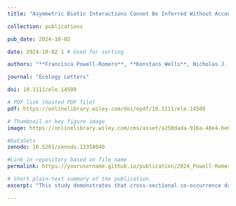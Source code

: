 ```yaml
---
title: "Asymmetric Biotic Interactions Cannot Be Inferred Without Accounting for Priority Effect"

collection: publications

pub_date: 2024-10-02

date: 2024-10-02 1 # Used for sorting 

authors: "**Francisca Powell-Romero**, **Konstans Wells**, Nicholas J. Clark"

journal: "Ecology Letters"

doi: 10.1111/ele.14509

# PDF link (hosted PDF file)
pdf: https://onlinelibrary.wiley.com/doi/epdf/10.1111/ele.14509

# Thumbnail or key figure image
image: https://onlinelibrary.wiley.com/cms/asset/a250dada-916a-48e4-be62-6e92d95d9967/ele14509-fig-0001-m.jpg

#DataSets
zenodo: 10.5281/zenodo.13358040

#Link in repository based on file name
permalink: https://yourusername.github.io/publication/2024_Powell-Romero_EcolLett  

# Short plain-text summary of the publication.
excerpt: "This study demonstrates that cross-sectional co-occurrence data alone are insufficient for reliably inferring asymmetric biotic interactions, especially due to the influence of priority effects (the order in which species colonize habitats). Through simulation experiments, it shows that sampling designs which incorporate information on colonisation history can more accurately detect these directional interactions, and it emphasizes caution when interpreting biotic interaction relationships from standard co-occurrence datasets."

---
```










